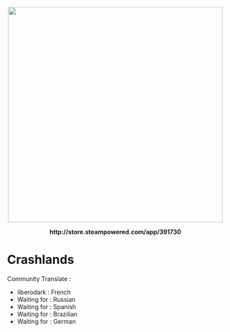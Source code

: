 <p align="center">
    <img src="http://cdn.edgecast.steamstatic.com/steam/apps/391730/header.jpg?t=1513619827" width="500">    
</p>
<p align="center">
  <b>http://store.steampowered.com/app/391730</b>
</p>

# Crashlands

Community Translate :

- liberodark : French
- Waiting for : Russian
- Waiting for : Spanish
- Waiting for : Brazilian
- Waiting for : German
